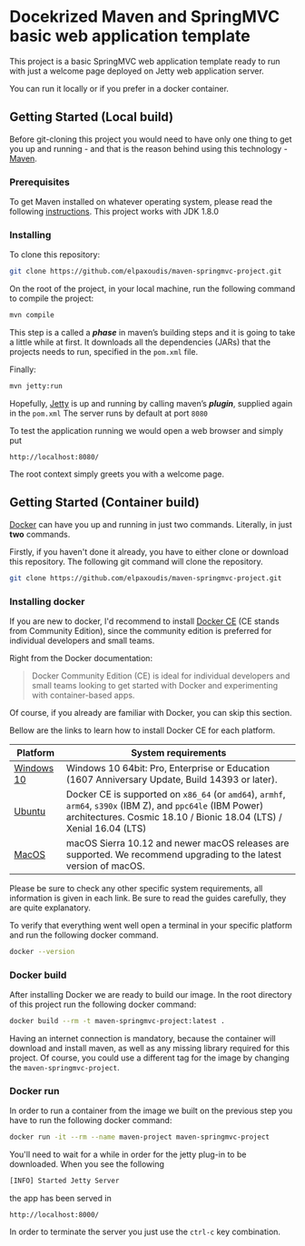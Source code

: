 # Docekrized Maven and SpringMVC basic web application template

This project is a basic SpringMVC web application template ready to run with just a welcome page deployed on Jetty web application server.

You can run it locally or if you prefer in a docker container.

## Getting Started (Local build)

Before git-cloning this project you would need to have only one thing to get you up and running - and that is the reason behind using this technology - [Maven](https://maven.apache.org/).

### Prerequisites

To get Maven installed on whatever operating system, please read the following [instructions](https://www.baeldung.com/install-maven-on-windows-linux-mac). This project works with JDK 1.8.0

### Installing

To clone this repository:

```bash
git clone https://github.com/elpaxoudis/maven-springmvc-project.git
```

On the root of the project, in your local machine, run the following command to compile the project:

```bash
mvn compile
```

This step is a called a ***phase*** in maven’s building steps and it is going to take a little while at first. It downloads all the dependencies (JARs) that the projects needs to run, specified in the `pom.xml` file.

Finally:

```bash
mvn jetty:run
```

Hopefully, [Jetty](https://www.eclipse.org/jetty/documentation/9.4.x/jetty-maven-plugin.html) is up and running by calling maven’s ***plugin***, supplied again in the `pom.xml` The server runs by default at port `8080`

To test the application running we would open a web browser and simply put

```http
http://localhost:8080/
```

The root context simply greets you with a welcome page.

## Getting Started (Container build)

[Docker](https://www.docker.com/) can have you up and running in just two commands. Literally, in just **two** commands.

Firstly, if you haven't done it already, you have to either clone or download this repository. The following git command will clone the repository.

```bash
git clone https://github.com/elpaxoudis/maven-springmvc-project.git
```


### Installing docker

If you are new to docker, I'd recommend to install [Docker CE](https://docs.docker.com/install/) (CE stands from Community Edition), since the community edition is preferred for individual developers and small teams.

Right from the Docker documentation:

>Docker Community Edition (CE) is ideal for individual developers and small teams looking to get started with Docker and experimenting with container-based apps.

Of course, if you already are familiar with Docker, you can skip this section.

Bellow are the links to learn how to install Docker CE for each platform.

| Platform   | System requirements |
| --------   | ------------------- |
| [Windows 10](https://docs.docker.com/docker-for-windows/install/) | Windows 10 64bit: Pro, Enterprise or Education (1607 Anniversary Update, Build 14393 or later).
| [Ubuntu](https://docs.docker.com/install/linux/docker-ce/ubuntu/) | Docker CE is supported on `x86_64` (or `amd64`), `armhf`, `arm64`, `s390x` (IBM Z), and `ppc64le` (IBM Power) architectures. Cosmic 18.10 / Bionic 18.04 (LTS) / Xenial 16.04 (LTS)
| [MacOS](https://docs.docker.com/docker-for-mac/install/)          | macOS Sierra 10.12 and newer macOS releases are supported. We recommend upgrading to the latest version of macOS.

Please be sure to check any other specific system requirements, all information is given in each link. Be sure to read the guides carefully, they are quite explanatory.

To verify that everything went well open a terminal in your specific platform and run the following docker command.

```bash
docker --version
```

### Docker build

After installing Docker we are ready to build our image. In the root directory of this project run the following docker command:

```bash
docker build --rm -t maven-springmvc-project:latest .
```

Having an internet connection is mandatory, because the container will download and install maven, as well as any missing library required for this project. Of course, you could use a different tag for the image by changing the `maven-springmvc-project`.

### Docker run

In order to run a container from the image we built on the previous step you have to run the following docker command:

```bash
docker run -it --rm --name maven-project maven-springmvc-project
```

You'll need to wait for a while in order for the jetty plug-in to be downloaded. When you see the following

```bash
[INFO] Started Jetty Server
```

the app has been served in

```http
http://localhost:8000/
```

In order to terminate the server you just use the `ctrl-c` key combination.